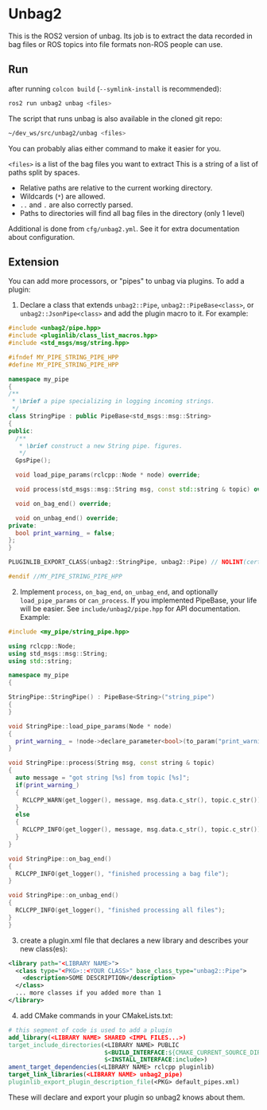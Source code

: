 # Unbag2
This is the ROS2 version of unbag. Its job is to extract the data recorded in bag files or ROS topics into file formats
non-ROS people can use.

## Run
after running `colcon build` (`--symlink-install` is recommended):
```sh
ros2 run unbag2 unbag <files>
```
The script that runs unbag is also available in the cloned git repo:
```sh
~/dev_ws/src/unbag2/unbag <files>
```
You can probably alias either command to make it easier for you.

`<files>` is a list of the bag files you want to extract
This is a string of a list of paths split by spaces.
- Relative paths are relative to the current working directory.
- Wildcards (`*`) are allowed.
- `..` and `.` are also correctly parsed.
- Paths to directories will find all bag files in the directory (only 1 level)

Additional is done from `cfg/unbag2.yml`. See it for extra documentation about configuration.

## Extension
You can add more processors, or "pipes" to unbag via plugins.
To add a plugin:
1. Declare a class that extends `unbag2::Pipe`, `unbag2::PipeBase<class>`, or `unbag2::JsonPipe<class>`
   and add the plugin macro to it.
   For example:
```cpp
#include <unbag2/pipe.hpp>
#include <pluginlib/class_list_macros.hpp>
#include <std_msgs/msg/string.hpp>

#ifndef MY_PIPE_STRING_PIPE_HPP
#define MY_PIPE_STRING_PIPE_HPP

namespace my_pipe
{
/**
 * \brief a pipe specializing in logging incoming strings.
 */
class StringPipe : public PipeBase<std_msgs::msg::String>
{
public:
  /**
   * \brief construct a new String pipe. figures.
   */
  GpsPipe();

  void load_pipe_params(rclcpp::Node * node) override;

  void process(std_msgs::msg::String msg, const std::string & topic) override;

  void on_bag_end() override;

  void on_unbag_end() override;
private:
  bool print_warning_ = false;
};
}

PLUGINLIB_EXPORT_CLASS(unbag2::StringPipe, unbag2::Pipe) // NOLINT(cert-err58-cpp)

#endif //MY_PIPE_STRING_PIPE_HPP
```
2. Implement `process`, `on_bag_end`, `on_unbag_end`, and optionally `load_pipe_params` or `can_process`.
   If you implemented PipeBase, your life will be easier. See `include/unbag2/pipe.hpp` for API documentation.
   Example:
```cpp
#include <my_pipe/string_pipe.hpp>

using rclcpp::Node;
using std_msgs::msg::String;
using std::string;

namespace my_pipe
{

StringPipe::StringPipe() : PipeBase<String>("string_pipe")
{
}

void StringPipe::load_pipe_params(Node * node)
{
  print_warning_ = !node->declare_parameter<bool>(to_param("print_warning"), false);
}

void StringPipe::process(String msg, const string & topic)
{
  auto message = "got string [%s] from topic [%s]";
  if(print_warning_)
  {
    RCLCPP_WARN(get_logger(), message, msg.data.c_str(), topic.c_str());
  }
  else
  {
    RCLCPP_INFO(get_logger(), message, msg.data.c_str(), topic.c_str());
  }
}

void StringPipe::on_bag_end()
{
  RCLCPP_INFO(get_logger(), "finished processing a bag file");
}

void StringPipe::on_unbag_end()
{
  RCLCPP_INFO(get_logger(), "finished processing all files");
}
}
```
3. create a plugin.xml file that declares a new library and describes your new class(es):
```xml
<library path="<LIBRARY NAME>">
  <class type="<PKG>::<YOUR CLASS>" base_class_type="unbag2::Pipe">
    <description>SOME DESCRIPTION</description>
  </class>
  ... more classes if you added more than 1
</library>
```
4. add CMake commands in your CMakeLists.txt:
```cmake
# this segment of code is used to add a plugin
add_library(<LIBRARY NAME> SHARED <IMPL FILES...>)
target_include_directories(<LIBRARY NAME> PUBLIC
                           $<BUILD_INTERFACE:${CMAKE_CURRENT_SOURCE_DIR}/include>
                           $<INSTALL_INTERFACE:include>)
ament_target_dependencies(<LIBRARY NAME> rclcpp pluginlib)
target_link_libraries(<LIBRARY NAME> unbag2_pipe)
pluginlib_export_plugin_description_file(<PKG> default_pipes.xml)
```
These will declare and export your plugin so unbag2 knows about them.